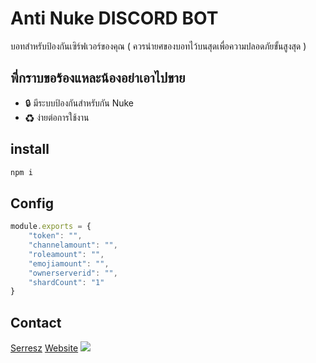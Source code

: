 # Anti Nuke DISCORD BOT
บอทสำหรับป้องกันเซิร์ฟเวอร์ของคุณ ( ควรนำยศของบอทไว้บนสุดเพื่อความปลอดภัยขั้นสูงสุด )

## พี่กราบขอร้องแหละน้องอย่าเอาไปขาย
+ 🔒 มีระบบป้องกันสำหรับกัน Nuke
+ ♻ ง่ายต่อการใช้งาน

## install
```sh
npm i
```

## Config
```js
module.exports = {
    "token": "",
    "channelamount": "", 
    "roleamount": "",
    "emojiamount": "",
    "ownerserverid": "",
    "shardCount": "1"
}
```

## Contact 
[Serresz](https://discord.com/users/904683149563408435)
[Website](https://rubyz.xyz)
<a href="https://discord.gg/G2ueFdztdV"></a><img src="https://discord.com/api/guilds/927132985839452231/widget.json"> </img>
